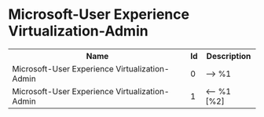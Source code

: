 # Microsoft-User Experience Virtualization-Admin

<table>
<colgroup><col/><col/><col/></colgroup>
<tr><th>Name</th><th>Id</th><th>Description</th></tr>
<tr><td>Microsoft-User Experience Virtualization-Admin</td><td>0</td><td>--&gt; %1</td></tr>
<tr><td>Microsoft-User Experience Virtualization-Admin</td><td>1</td><td>&lt;-- %1 [%2]</td></tr>
</table>
